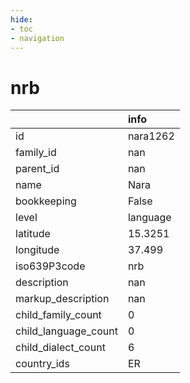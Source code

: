 ```yaml
---
hide:
- toc
- navigation
---
```

# nrb
|                      | info     |
|:---------------------|:---------|
| id                   | nara1262 |
| family_id            | nan      |
| parent_id            | nan      |
| name                 | Nara     |
| bookkeeping          | False    |
| level                | language |
| latitude             | 15.3251  |
| longitude            | 37.499   |
| iso639P3code         | nrb      |
| description          | nan      |
| markup_description   | nan      |
| child_family_count   | 0        |
| child_language_count | 0        |
| child_dialect_count  | 6        |
| country_ids          | ER       |